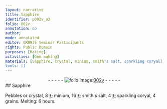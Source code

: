 ```yaml
---
layout: narrative
title: Sapphire
identifier: p002v_a3
folio: 002v
annotation: no
author:
mode: annotated
editor: GR8975 Seminar Participants
rights: Public Domain
purposes: [Making]
activities: [Gem making]
materials: [Sapphire, crystal, minium, smith's salt, sparkling coryal]
tools: []
---
```


 <div class="folio" align="center">- - - - - <a href="http://gallica.bnf.fr/ark:/12148/btv1b10500001g/f10.image" target="_blank"><img src="https://cu-mkp.github.io/GR8975-edition/assets/photo-icon.png" alt="folio image: " style="display:inline-block; margin-bottom:-3px;"/>002v</a> - - - - - </div> 
##  <span class="material">Sapphire</span> 

 
 <span class="activity"></span>  <span class="material_format">Pebbles</span> or <span class="material">crystal</span>, 8 <span class="unit">℥</span>; <span class="material">minium</span>, 16 <span class="unit">℥</span>; <span class="material">smith's salt</span>, 4 <span class="unit">℥</span>; <span class="material">sparkling coryal</span>, 4 <span class="unit">grains</span>. Melting: 6 <span class="time">hours</span>. 
 